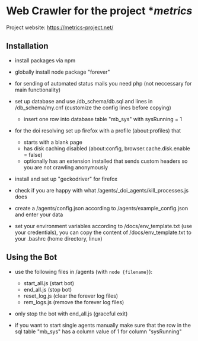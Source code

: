 # Web Crawler for the project **metrics*

Project website: https://metrics-project.net/

## Installation

- install packages via npm
- globally install node package "forever"

- for sending of automated status mails you need php (not neccessary for main functionality)

- set up database and use /db_schema/db.sql and lines in /db_schema/my.cnf (customize the config lines before copying)
	- insert one row into database table "mb_sys" with sysRunning = 1

- for the doi resolving set up firefox with a profile (about:profiles) that
	- starts with a blank page
	- has disk caching disabled (about:config, browser.cache.disk.enable = false)
	- optionally has an extension installed that sends custom headers so you are not crawling anonymously

- install and set up "geckodriver" for firefox

- check if you are happy with what /agents/_doi_agents/kill_processes.js does

- create a /agents/config.json according to /agents/example_config.json and enter your data

- set your environment variables according to /docs/env_template.txt (use your credentials), you can copy the content of /docs/env_template.txt to your .bashrc (home directory, linux)


## Using the Bot

- use the following files in /agents (with `node {filename}`):
	- start_all.js (start bot)
	- end_all.js (stop bot)
	- reset_log.js (clear the forever log files)
	- rem_logs.js (remove the forever log files)

- only stop the bot with end_all.js (graceful exit)
- if you want to start single agents manually make sure that the row in the sql table "mb_sys" has a column value of 1 for column "sysRunning"
